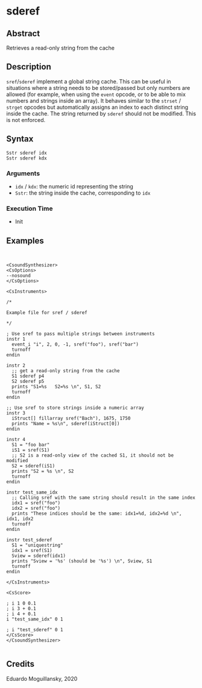 # sderef

## Abstract

Retrieves a read-only string from the cache


## Description

`sref`/`sderef` implement a global string cache. This can be useful in
situations where a string needs to be stored/passed but only numbers are allowed
(for example, when using the `event` opcode, or to be able to mix numbers and
strings inside an array). It behaves similar to the `strset` / `strget` opcodes
but automatically assigns an index to each distinct string inside the cache. The
string returned by `sderef` should not be modified. This is not enforced.

## Syntax

    Sstr sderef idx
    Sstr sderef kdx

### Arguments

* `idx` / `kdx`: the numeric id representing the string
* `Sstr`: the string inside the cache, corresponding to `idx`

### Execution Time

* Init


## Examples

```csound


<CsoundSynthesizer>
<CsOptions>
--nosound
</CsOptions>

<CsInstruments>

/*

Example file for sref / sderef

*/

; Use sref to pass multiple strings between instruments
instr 1
  event_i "i", 2, 0, -1, sref("foo"), sref("bar")
  turnoff
endin

instr 2
  ;; get a read-only string from the cache
  S1 sderef p4
  S2 sderef p5
  prints "S1=%s   S2=%s \n", S1, S2
  turnoff
endin

;; Use sref to store strings inside a numeric array
instr 3
  iStruct[] fillarray sref("Bach"), 1675, 1750
  prints "Name = %s\n", sderef(iStruct[0])
endin

instr 4
  S1 = "foo bar"
  iS1 = sref(S1)
  ;; S2 is a read-only view of the cached S1, it should not be modified
  S2 = sderef(iS1)
  prints "S2 = %s \n", S2
  turnoff
endin
  
instr test_same_idx
  ;; Calling sref with the same string should result in the same index
  idx1 = sref("foo")
  idx2 = sref("foo")
  prints "These indices should be the same: idx1=%d, idx2=%d \n", idx1, idx2
  turnoff
endin

instr test_sderef
  S1 = "uniquestring"
  idx1 = sref(S1)
  Sview = sderef(idx1)
  prints "Sview = '%s' (should be '%s') \n", Sview, S1
  turnoff
endin

</CsInstruments>

<CsScore>

; i 1 0 0.1
; i 3 + 0.1
; i 4 + 0.1
i "test_same_idx" 0 1

; i "test_sderef" 0 1
</CsScore>
</CsoundSynthesizer>


```


## Credits

Eduardo Moguillansky, 2020
